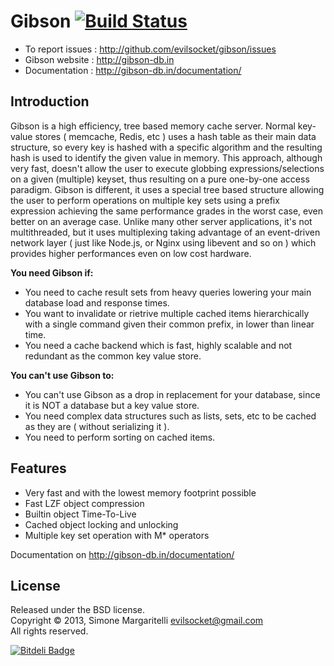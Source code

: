 Gibson [![Build Status](https://secure.travis-ci.org/evilsocket/gibson.png)](http://travis-ci.org/evilsocket/gibson)
===

* To report issues : <http://github.com/evilsocket/gibson/issues>
* Gibson website   : <http://gibson-db.in> 
* Documentation    : <http://gibson-db.in/documentation/> 

## Introduction

Gibson is a high efficiency, tree based memory cache server.
Normal key-value stores ( memcache, Redis, etc ) uses a hash table as their main data structure, so every key is hashed with a specific algorithm and the resulting hash is used to identify the given value in memory. This approach, although very fast, doesn't allow the user to execute globbing expressions/selections on a given (multiple) keyset, thus resulting on a pure one-by-one access paradigm.
Gibson is different, it uses a special tree based structure allowing the user to perform operations on multiple key sets using a prefix expression achieving the same performance grades in the worst case, even better on an average case.
Unlike many other server applications, it's not multithreaded, but it uses multiplexing taking advantage of an event-driven network layer ( just like Node.js, or Nginx using libevent and so on ) which provides higher performances even on low cost hardware.

**You need Gibson if:**

* You need to cache result sets from heavy queries lowering your main database load and response times.
* You want to invalidate or rietrive multiple cached items hierarchically with a single command given their common prefix, in lower than linear time.
* You need a cache backend which is fast, highly scalable and not redundant as the common key value store.

**You can't use Gibson to:**

* You can't use Gibson as a drop in replacement for your database, since it is NOT a database but a key value store.
* You need complex data structures such as lists, sets, etc to be cached as they are ( without serializing it ).
* You need to perform sorting on cached items.

## Features

* Very fast and with the lowest memory footprint possible
* Fast LZF object compression
* Builtin object Time-To-Live
* Cached object locking and unlocking
* Multiple key set operation with M* operators 

Documentation on <http://gibson-db.in/documentation/>

## License

Released under the BSD license.  
Copyright &copy; 2013, Simone Margaritelli <evilsocket@gmail.com>  
All rights reserved.

[![Bitdeli Badge](https://d2weczhvl823v0.cloudfront.net/evilsocket/gibson/trend.png)](https://bitdeli.com/free "Bitdeli Badge")
